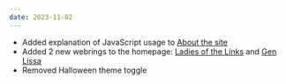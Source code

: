 ```yaml
---
date: 2023-11-02
---
```


- Added explanation of JavaScript usage to <a href="/site">About the site</a>
- Added 2 new webrings to the homepage: <a href="https://ladiesofthe.link/">Ladies of the Links</a> and <a href="https://genlissa.neocities.org/">Gen Lissa</a>
- Removed Halloween theme toggle